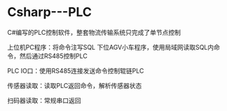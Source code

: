 # Csharp---PLC
C#编写的PLC控制软件，整套物流传输系统只完成了单节点控制

上位机PC程序：将命令注写SQL
下位AGV小车程序，使用局域网读取SQL内命令，然后通过RS485控制PLC

PLC IO口：使用RS485连接发送命令控制辊链PLC

传感器读取：读取PLC返回命令，解析传感器状态

扫码器读取：常规串口返回
